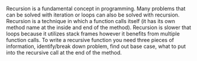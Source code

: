 Recursion is a fundamental concept in programming. Many problems that can be solved with iteration or loops can also be
solved with recursion. Recursion is a technique in which a function calls itself (it has its own method name at the inside
and end of the method). Recursion is slower that loops because it utilizes stack frames however it benefits from multiple
function calls. To write a recursive function you need three pieces of information, identify/break down problem, find out 
base case, what to put into the recursive call at the end of the method.
